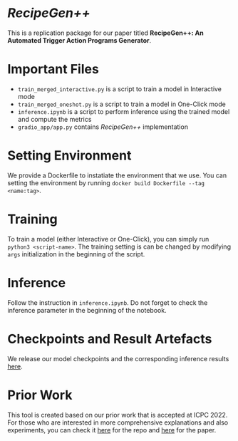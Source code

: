# *RecipeGen++* 

This is a replication package for our paper titled **RecipeGen++: An Automated Trigger Action Programs Generator**. 

# Important Files
- `train_merged_interactive.py` is a script to train a model in Interactive mode
- `train_merged_oneshot.py` is a script to train a model in One-Click mode
- `inference.ipynb` is a script to perform inference using the trained model and compute the metrics
- `gradio_app/app.py` contains *RecipeGen++* implementation

# Setting Environment
We provide a Dockerfile to instatiate the environment that we use. You can setting the environment by running `docker build Dockerfile --tag <name:tag>`.

# Training
To train a model (either Interactive or One-Click), you can simply run `python3 <script-name>`. The training setting is can be changed by modifying `args` initialization in the beginning of the script.

# Inference
Follow the instruction in `inference.ipynb`. Do not forget to check the inference parameter in the beginning of the notebook.

# Checkpoints and Result Artefacts
We release our model checkpoints and the corresponding inference results [here](https://zenodo.org/record/6668462#.YrAMh6hByUk).

# Prior Work
This tool is created based on our prior work that is accepted at ICPC 2022. For those who are interested in more comprehensive explanations and also experiments, you can check it [here](https://github.com/imamnurby/RecipeGen-IFTTT-RP) for the repo and [here](https://imamnurby.github.io/files/ICPC_CR_Version%20(4).pdf) for the paper. 
